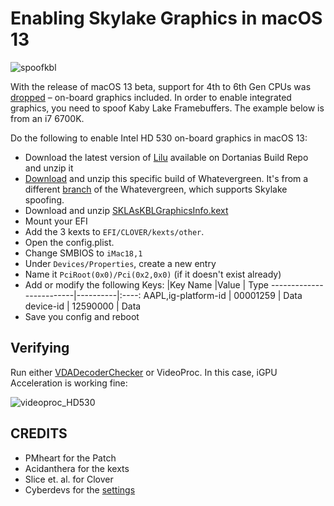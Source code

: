 # Enabling Skylake Graphics in macOS 13
![spoofkbl](https://user-images.githubusercontent.com/76865553/174734416-c00fd81f-644f-43dd-a44b-80831d859894.png)

With the release of macOS 13 beta, support for 4th to 6th Gen CPUs was [dropped](https://github.com/dortania/OpenCore-Legacy-Patcher/issues/998) – on-board graphics included. In order to enable integrated graphics, you need to spoof Kaby Lake Framebuffers. The example below is from an i7 6700K.

Do the following to enable Intel HD 530 on-board graphics in macOS 13: 

- Download the latest version of [Lilu](https://dortania.github.io/builds/?product=Lilu&viewall=true) available on Dortanias Build Repo and unzip it
- [Download](https://github.com/5T33Z0/Clover-Crate/blob/main/Graphics/Skylake_Spoofing_macOS13/WhateverGreen-1.6.0-RELEASE.zip?raw=true) and unzip this specific build of Whatevergreen. It's from a different [branch](https://github.com/acidanthera/WhateverGreen/actions/runs/2495481119) of the Whatevergreen, which supports Skylake spoofing.
- Download and unzip [SKLAsKBLGraphicsInfo.kext](https://github.com/5T33Z0/Clover-Crate/blob/main/Graphics/Skylake_Spoofing_macOS13/SKLAsKBLGraphicsInfo.kext.zip?raw=true)
- Mount your EFI
- Add the 3 kexts to `EFI/CLOVER/kexts/other`.
- Open the config.plist.
- Change SMBIOS to `iMac18,1`
- Under `Devices/Properties`, create a new entry 
- Name it `PciRoot(0x0)/Pci(0x2,0x0)` (if it doesn't exist already)
- Add or modify the following Keys:
	|Key Name                |Value     | Type
	-------------------------|----------|:----:
	AAPL,ig-platform-id      | 00001259 | Data
	device-id                | 12590000 | Data
- Save you config and reboot

## Verifying
Run either [VDADecoderChecker](https://i.applelife.ru/2019/05/451893_10.12_VDADecoderChecker.zip) or VideoProc. In this case, iGPU Acceleration is working fine:

![videoproc_HD530](https://user-images.githubusercontent.com/76865553/174106261-050c342d-66f9-4f98-b63c-c4bbea3f7f28.png)

## CREDITS
- PMheart for the Patch 
- Acidanthera for the kexts
- Slice et. al. for Clover
- Cyberdevs for the [settings](https://www.insanelymac.com/forum/topic/351969-pre-release-macos-ventura/?do=findComment&comment=2785675)
